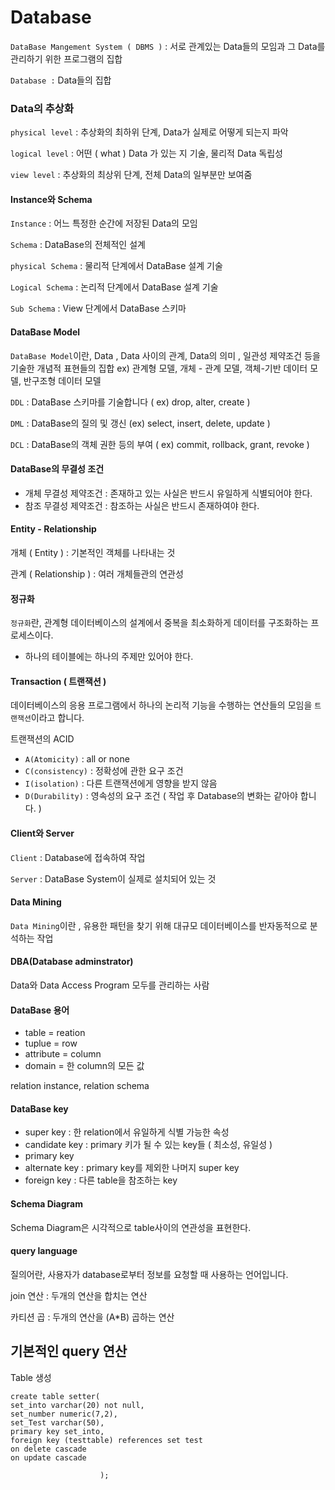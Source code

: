 
# **Database** 

`DataBase Mangement System ( DBMS )` : 서로 관계있는 Data들의 모임과 그 Data를 관리하기 위한 프로그램의 집합

`Database :` Data들의 집합

### Data의 추상화

`physical level` : 추상화의 최하위 단계, Data가 실제로 어떻게 되는지 파악

`logical level` : 어떤 ( what ) Data 가 있는 지 기술, 물리적 Data 독립성

`view level` : 추상화의 최상위 단계, 전체 Data의 일부분만 보여줌

#### Instance와 Schema

`Instance` : 어느 특정한 순간에 저장된 Data의 모임

`Schema` : DataBase의 전체적인 설계

`physical Schema` : 물리적 단계에서 DataBase 설계 기술

`Logical Schema` : 논리적 단계에서 DataBase 설계 기술

`Sub Schema` :  View 단계에서 DataBase 스키마 

#### DataBase Model 

`DataBase Model`이란, Data , Data 사이의 관계, Data의 의미 , 일관성 제약조건 등을 기술한 개념적 표현들의 집합 ex) 관계형 모델, 개체 - 관계 모델, 객체-기반 데이터 모델, 반구조형 데이터 모델



`DDL`  : DataBase 스키마를 기술합니다 ( ex) drop, alter, create ) 

`DML` : DataBase의 질의 및 갱신 (ex) select, insert, delete, update )

`DCL` : DataBase의 객체 권한 등의 부여 ( ex) commit, rollback, grant, revoke )



#### DataBase의 무결성 조건

* 개체 무결성 제약조건 : 존재하고 있는 사실은 반드시 유일하게 식별되어야 한다.
* 참조 무결성 제약조건 : 참조하는 사실은 반드시 존재하여야 한다.



#### Entity - Relationship

개체 ( Entity ) : 기본적인 객체를 나타내는 것

관계 ( Relationship ) : 여러 개체들관의 연관성 



#### 정규화 

`정규화`란, 관계형 데이터베이스의 설계에서 중복을 최소화하게 데이터를 구조화하는 프로세스이다.

- 하나의 테이블에는 하나의 주제만 있어야 한다.



#### Transaction ( 트랜잭션 )

데이터베이스의 응용 프로그램에서 하나의 논리적 기능을 수행하는 연산들의 모임을 `트랜잭션`이라고 합니다.

트랜잭션의 ACID

* `A(Atomicity)` : all or none
* `C(consistency)` : 정확성에 관한 요구 조건
* `I(isolation)` : 다른 트랜잭션에게 영향을 받지 않음
* `D(Durability)` : 영속성의 요구 조건 ( 작업 후 Database의 변화는 같아야 합니다. )



#### Client와 Server

`Client` : Database에 접속하여 작업

`Server` : DataBase System이 실제로 설치되어 있는 것 



#### Data Mining

`Data Mining`이란 , 유용한 패턴을 찾기 위해 대규모 데이터베이스를 반자동적으로 분석하는 작업



#### DBA(Database adminstrator)

Data와 Data Access Program 모두를 관리하는 사람 



#### DataBase 용어

* table = reation
* tuplue = row
* attribute = column 
* domain = 한 column의 모든 값

relation instance, relation schema

#### DataBase key

* super key : 한 relation에서 유일하게 식별 가능한 속성
* candidate key : primary 키가 될 수 있는 key들 ( 최소성, 유일성 )
* primary key
* alternate key :  primary key를 제외한 나머지 super key
* foreign key : 다른 table을 참조하는 key



#### Schema Diagram

Schema Diagram은 시각적으로 table사이의 연관성을 표현한다.



#### query language

질의어란, 사용자가 database로부터 정보를 요청할 때 사용하는 언어입니다.

join 연산 : 두개의 연산을 합치는 연산

카티션 곱 :  두개의 연산을 (A*B) 곱하는 연산



## 기본적인 query 연산

Table 생성

```
create table setter(
set_into varchar(20) not null,
set_number numeric(7,2),
set_Test varchar(50),
primary key set_into,
foreign key (testtable) references set test
on delete cascade
on update cascade

                    );
```


